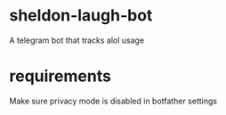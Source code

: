 # sheldon-laugh-bot
A telegram bot that tracks alol usage

# requirements
Make sure privacy mode is disabled in botfather settings